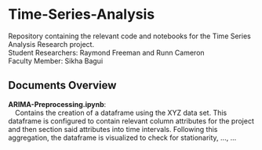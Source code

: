 # Time-Series-Analysis
Repository containing the relevant code and notebooks for the Time Series Analysis Research project. <br/>
Student Researchers: Raymond Freeman and Runn Cameron <br/>
Faculty Member: Sikha Bagui <br/>

## Documents Overview
**ARIMA-Preprocessing.ipynb**: <br/>
&emsp;Contains the creation of a dataframe using the XYZ data set. This dataframe is configured to contain relevant column attributes for the project and then section said attributes into time intervals. Following this aggregation, the dataframe is visualized to check for stationarity, ..., ...
